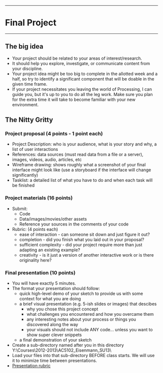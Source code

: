--------------------------------
# Final Project
--------------------------------

## The big idea
- Your project should be related to your areas of interest/research.
- It should help you explore, investigate, or communicate content from your discipline.
- Your project idea might be too big to complete in the allotted week and a half, so try to identify a significant component that will be doable in the given time frame.
- If your project necessitates you leaving the world of Processing, I can guide you, but it's up to you to do all the leg work.  Make sure you plan for the extra time it will take to become familiar with your new environment.

## The Nitty Gritty
### Project proposal (4 points - 1 point each)
- Project Description: who is your audience, what is your story and why, a list of user interactions
- References: data sources (must read data from a file or a server), images, videos, audio, articles, etc
- Wireframe drawing: shows roughly what a screenshot of your final interface might look like (use a storyboard if the interface will change significantly)
- Tasklist: a detailed list of what you have to do and when each task will be finished
    
### Project materials (16 points)
- Submit:
	- Code
	- Data/images/movies/other assets
	- Reference your sources in the comments of your code
- Rubric: (4 points each)
	- ease of interaction - can someone sit down and just figure it out?
	- completion - did you finish what you laid out in your proposal?
	- sufficient complexity - did your project require more than just adapting an existing example?
	- creativity - is it just a version of another interactive work or is there originality here?
		
### Final presentation (10 points)
- You will have exactly 5 minutes.
- The format your presentation should follow:
	- quick high-level demo of your sketch to provide us with some context for what you are doing
	- a brief visual presentation (e.g. 5-ish slides or images) that descibes
		- why you chose this project concept
		- what challenges you encountered and how you overcame them
		- any interesting notes about your process or things you discovered along the way
		- your visuals should not include ANY code... unless you want to show super clever snippets
	- a final demonstration of your sketch
- Create a sub-directory named after you in this directory
    Y:\Courses\2012-2013\AC5102_Eisenmann_SU13\
- Load your files into that sub-directory BEFORE class starts.  We will use it to minimize time between presentations.
- [Presentation rubric](pcad.py?page=18-final/PresentationRubric.pdf)